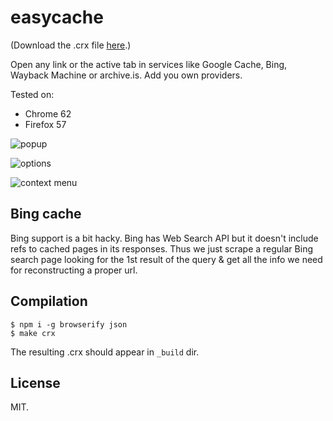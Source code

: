 # easycache

(Download the .crx file [here](http://gromnitsky.users.sourceforge.net/js/chrome/).)

Open any link or the active tab in services like Google Cache, Bing,
Wayback Machine or archive.is. Add you own providers.

Tested on:

* Chrome 62
* Firefox 57

![popup](https://ultraimg.com/images/2017/11/25/ncZ7.png)

![options](https://ultraimg.com/images/2017/11/25/ncZU.png)

![context menu](https://ultraimg.com/images/2017/11/25/ncZ8.png)

## Bing cache

Bing support is a bit hacky. Bing has Web Search API but it doesn't
include refs to cached pages in its responses. Thus we just scrape a
regular Bing search page looking for the 1st result of the query & get
all the info we need for reconstructing a proper url.

## Compilation

	$ npm i -g browserify json
	$ make crx

The resulting .crx should appear in `_build` dir.

## License

MIT.
